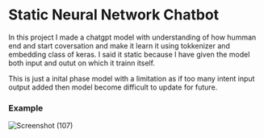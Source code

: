 # Static Neural Network Chatbot

 In this project I made a chatgpt model with understanding of how humman end and start coversation and make it learn it using tokkenizer and embedding class of keras.
 I said it static because I have given the model both input and outut on which it trainn itself.

 This is just a inital phase model with a limitation as if too many intent input output added then model become difficult to update for future.


### Example
![Screenshot (107)](https://github.com/Anshuldogra001/ChatGpt_like_Chat/assets/96309140/b74eafb5-e5dc-4c1b-b36c-765048b605be)
